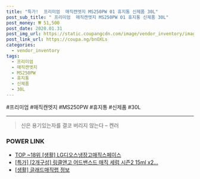 ```yaml
--- 
title: "특가!  프리미엄  매직캔엣지 MS250PW 01 휴지통 신제품 30L" 
post_sub_title: " 프리미엄  매직캔엣지 MS250PW 01 휴지통 신제품 30L" 
post_money: ₩ 51,500 
post_date: 2020.01.31 
post_img_url: https://static.coupangcdn.com/image/vendor_inventory/images/2018/07/24/18/8/cc469fe6-7b98-4c67-8e67-63e833ebcafa.jpg 
post_link_url: https://coupa.ng/bnOXLs 
categories: 
  - vendor_inventory 
tags: 
  - 프리미엄 
  - 매직캔엣지 
  - MS250PW 
  - 휴지통 
  - 신제품 
  - 30L 
--- 
```

  #프리미엄 #매직캔엣지 #MS250PW #휴지통 #신제품 #30L 
<hr> 

> 신은 용기있는자를 결코 버리지 않는다 – 켄러 


### POWER LINK

* <a href="https://blog.naver.com/fasyy4321/221778382760" target="_blank"> TOP ~18위 [생활] LG디오스냉장고매직스페이스</a>
* <a href="https://blog.naver.com/sakai111/221792230862" target="_blank">[특가] [2개구성] 링클앤고 어드밴스드 매직 세럼 시즌2 15ml x2...</a>
* <a href="https://blog.naver.com/sakai111/221758414717" target="_blank"> [생활] 글래드매직랩 정보 </a>
